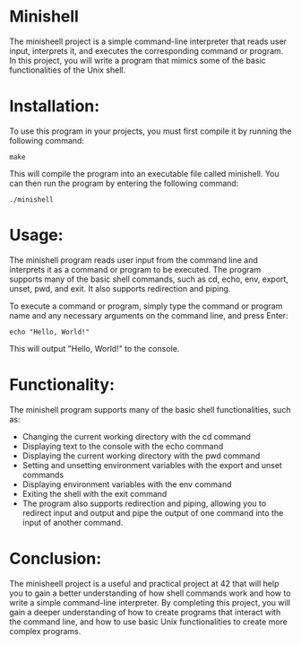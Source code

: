 # Minishell

The minisheell project is a simple command-line interpreter that reads user input, interprets it, and executes the corresponding command or program. In this project, you will write a program that mimics some of the basic functionalities of the Unix shell.

# Installation:

To use this program in your projects, you must first compile it by running the following command:

`make`

This will compile the program into an executable file called minishell. You can then run the program by entering the following command:

`./minishell`

# Usage:

The minishell program reads user input from the command line and interprets it as a command or program to be executed. The program supports many of the basic shell commands, such as cd, echo, env, export, unset, pwd, and exit. It also supports redirection and piping.

To execute a command or program, simply type the command or program name and any necessary arguments on the command line, and press Enter:

`echo "Hello, World!"`

This will output "Hello, World!" to the console.

# Functionality:

The minishell program supports many of the basic shell functionalities, such as:

- Changing the current working directory with the cd command
- Displaying text to the console with the echo command
- Displaying the current working directory with the pwd command
- Setting and unsetting environment variables with the export and unset commands
- Displaying environment variables with the env command
- Exiting the shell with the exit command
- The program also supports redirection and piping, allowing you to redirect input and output and pipe the output of one command into the input of another command.

# Conclusion:

The minisheell project is a useful and practical project at 42 that will help you to gain a better understanding of how shell commands work and how to write a simple command-line interpreter. By completing this project, you will gain a deeper understanding of how to create programs that interact with the command line, and how to use basic Unix functionalities to create more complex programs.